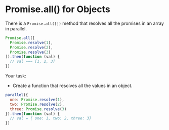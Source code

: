 # Promise.all() for Objects

There is a `Promise.all([])` method that resolves all the promises in an array in parallel.

```js
Promise.all([
  Promise.resolve(1),
  Promise.resolve(2),
  Promise.resolve(3)
]).then(function (val) {
  // val === [1, 2, 3]
})
```

Your task:

- Create a function that resolves all the values in an object.

```js
parallel({
  one: Promise.resolve(1),
  two: Promise.resolve(2),
  three: Promise.resolve(3)
}).then(function (val) {
  // val = { one: 1, two: 2, three: 3}
})
```
